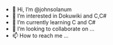 - 👋 Hi, I’m @johnsolanum
- 👀 I’m interested in Dokuwiki and C,C#
- 🌱 I’m currently learning C and C#
- 💞️ I’m looking to collaborate on ...
- 📫 How to reach me ...

<!---
johnsolanum/johnsolanum is a ✨ special ✨ repository because its `README.md` (this file) appears on your GitHub profile.
You can click the Preview link to take a look at your changes.
--->
